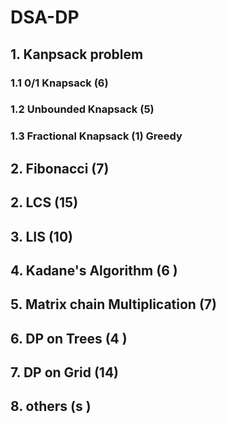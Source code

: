 # DSA-DP

## 1. Kanpsack problem
  ### 1.1 0/1 Knapsack (6)
  ### 1.2 Unbounded Knapsack (5)
  ### 1.3 Fractional Knapsack (1) Greedy

## 2. Fibonacci (7)
## 2. LCS (15)
## 3. LIS (10)
## 4. Kadane's Algorithm (6 )
## 5. Matrix chain Multiplication (7)
## 6. DP on Trees (4 )
## 7. DP on Grid (14)
## 8. others (s )
